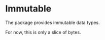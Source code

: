 Immutable
===

The package provides immutable data types.

For now, this is only a slice of bytes. 

<!-- TODO: describe types -->
